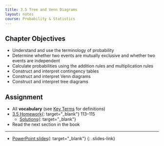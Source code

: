 ```yaml
---
title: 3.5 Tree and Venn Diagrams
layout: notes
course: Probability & Statistics
---
```


## Chapter Objectives

- Understand and use the terminology of probability
- Determine whether two events are mutually exclusive and whether two events are independent
- Calculate probabilities using the addition rules and multiplication rules
- Construct and interpret contingency tables
- Construct and interpret Venn diagrams
- Construct and interpret tree diagrams

## Assignment

- All **vocabulary** (see [Key Terms](https://openstax.org/books/statistics/pages/3-key-terms) for definitions)
- [3.5 Homework](https://openstax.org/books/statistics/pages/3-homework#fs-idp43118896){: target="_blank"} 113–115
  - [Solutions](https://manville.instructure.com/courses/5660/files?preview=780645){: target="_blank"}
- Read the next section in the book

---

- [PowerPoint slides](){: target="_blank"}
{: .slides-link}
